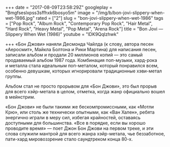 +++
date = "2017-08-09T23:58:29Z"
googleplay = "Bmgfseslxpss3sffhxk6bosyo5m"
image = "/img/b/bon-jovi-slippery-when-wet-1986.jpg"
rated = ["2"]
slug = "bon-jovi-slippery-when-wet-1986"
tags = ["Pop Rock", "Album Rock", "Contemporary Pop Rock", "Hair Metal", "Hard Rock", "Heavy Metal", "Pop Metal", "Arena Rock"]
title = "Bon Jovi — Slippery When Wet (1986)"
youtube = "lDK9QqIzhwk"

+++
&laquo;Бон Джови&raquo; наняли Десмонда Чайлда (к&nbsp;слову, автора песен &laquo;Аеросмит&raquo;, Майкла Болтона и&nbsp;Рики Мартина) для написания песен, записали альбом и&nbsp;продали 20&nbsp;миллионов копий&nbsp;&mdash; это самый продаваемый альбом 1987&nbsp;года. Комбинация поп-музыки, хард-рока и&nbsp;металла стала идеальным поп-металом, который понравился всем, особенно девушкам, которых игнорировали традиционные хэви-метал группы.

Альбом стал не&nbsp;просто прорывом для &laquo;Бон Джови&raquo;, это был прорыв для всего хэйр-метала в&nbsp;целом, отметка, когда жанр официально вошел в&nbsp;мейнстрим.

&laquo;Бон Джови&raquo; не&nbsp;были такими&nbsp;же бескомпромиссными, как &laquo;Мотли Крю&raquo;, или столь&nbsp;же  технически опытными, как &laquo;Ван Хален&raquo;, ребята энергично играли в&nbsp;меру сил, избегая крайностей, оставаясь доступными для большинства. &laquo;Все в&nbsp;порядке, если вы&nbsp;хорошо проводите время&raquo;&nbsp;&mdash; поет Джон Бон Джови на&nbsp;первом треке, и&nbsp;эти слова служили мантрой для всего жанра хэйр-метала, чье беззаботное, пати-хард мировоззрение стало саундтреком конца <nobr>80-х</nobr>.